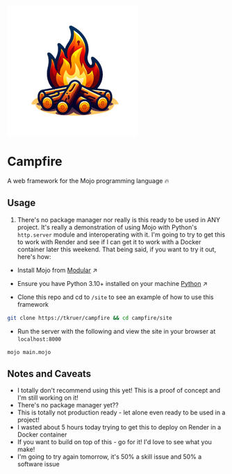 <div style="justify-content: center;">
    <img src="./docs/campfire.png" width="300" height="300">
</div>

# Campfire
A web framework for the Mojo programming language 🔥

## Usage

1. There's no package manager nor really is this ready to be used in ANY project. It's really a demonstration of using Mojo with Python's `http.server` module and interoperating with it. I'm going to try to get this to work with Render and see if I can get it to work with a Docker container later this weekend. That being said, if you want to try it out, here's how:

- Install Mojo from [Modular](https://www.modular.com) ↗️

- Ensure you have Python 3.10+ installed on your machine [Python](https://www.python.org/downloads/) ↗️

- Clone this repo and cd to `/site` to see an example of how to use this framework

```bash
git clone https://tkruer/campfire && cd campfire/site
```

- Run the server with the following and view the site in your browser at `localhost:8000`

```bash
mojo main.mojo
```

## Notes and Caveats

- I totally don't recommend using this yet! This is a proof of concept and I'm still working on it!
- There's no package manager yet??
- This is totally not production ready - let alone even ready to be used in a project!
- I wasted about 5 hours today trying to get this to deploy on Render in a Docker container
- If you want to build on top of this - go for it! I'd love to see what you make!
- I'm going to try again tomorrow, it's 50% a skill issue and 50% a software issue
